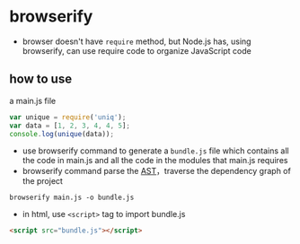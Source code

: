 # browserify

- browser doesn't have `require` method, but Node.js has, using browserify, can use require code to organize JavaScript code

## how to use

a main.js file

```javascript
var unique = require('uniq');
var data = [1, 2, 3, 4, 4, 5];
console.log(unique(data));
```

- use browserify command to generate a `bundle.js` file which contains all the code in main.js and all the code in the modules that main.js requires
- browserify command parse the [AST](abstract-syntax-tree.md)，traverse the dependency graph of the project

```shell
browserify main.js -o bundle.js
```

- in html, use `<script>` tag to import bundle.js

```html
<script src="bundle.js"></script>
```


